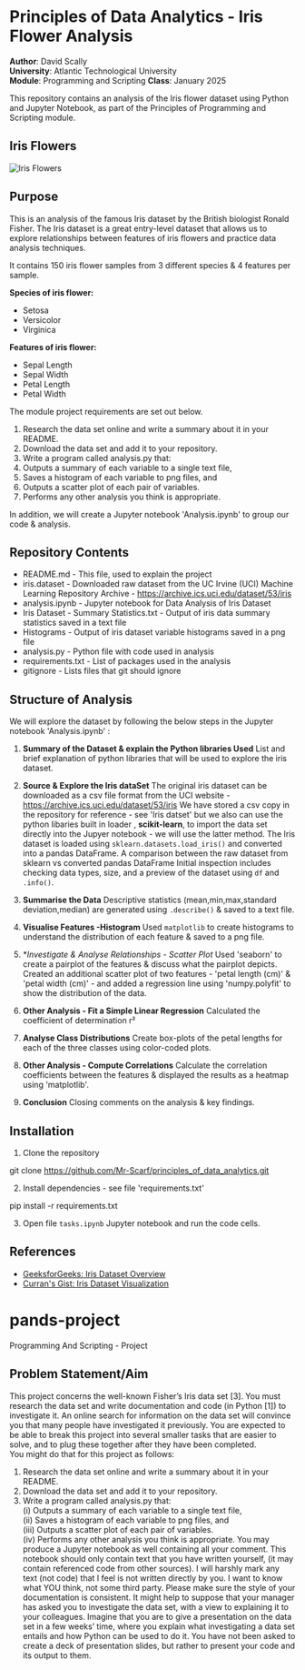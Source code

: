 

# Principles of Data Analytics - Iris Flower Analysis

**Author**: David Scally  
**University**: Atlantic Technological University  
**Module**: Programming and Scripting 
**Class**: January 2025 

This repository contains an analysis of the Iris flower dataset using Python and Jupyter Notebook, as part of the Principles of Programming and Scripting module.

## Iris Flowers
![Iris Flowers](https://editor.analyticsvidhya.com/uploads/51518iris%20img1.png)


## Purpose

This is an analysis of the famous Iris dataset by the British biologist Ronald Fisher. The Iris dataset is a great entry-level dataset that allows us to explore relationships between features of iris flowers and practice data analysis techniques.

It contains 150 iris flower samples from 3 different species & 4 features per sample.

**Species of iris flower:**
 - Setosa
 - Versicolor
 - Virginica

**Features of iris flower:**
- Sepal Length
- Sepal Width
- Petal Length
- Petal Width


The module project requirements are set out below. 

1. Research the data set online and write a summary about it in your README.  
2. Download the data set and add it to your repository.  
3. Write a program called analysis.py that:  
  1. Outputs a summary of each variable to a single text file,  
  2. Saves a histogram of each variable to png files, and  
  3. Outputs a scatter plot of each pair of variables.  
  4. Performs any other analysis you think is appropriate. 


In addition, we will create a Jupyter notebook 'Analysis.ipynb' to group our code & analysis.

## Repository Contents

 - README.md - This file, used to explain the project
 - iris.dataset - Downloaded raw dataset from the UC Irvine (UCI) Machine Learning Repository Archive - https://archive.ics.uci.edu/dataset/53/iris
 - analysis.ipynb - Jupyter notebook for Data Analysis of Iris Dataset
 - Iris Dataset - Summary Statistics.txt - Output of iris data summary statistics saved in a text file
 - Histograms - Output of iris dataset variable histograms saved in a png file
 - analysis.py - Python file with code used in analysis
 - requirements.txt - List of packages used in the analysis
 - gitignore - Lists files that git should ignore



## Structure of Analysis

We will explore the dataset by following the below steps in the Jupyter notebook 'Analysis.ipynb' :

1.  **Summary of the Dataset & explain the Python libraries Used**
List and brief explanation of python libraries that will be used to explore the iris dataset.

2.  **Source & Explore the Iris dataSet**
The original iris dataset can be downloaded as a csv file format from the UCI website - https://archive.ics.uci.edu/dataset/53/iris
We have stored a csv copy in the repository for reference - see 'Iris datset' but we also can use the python libaries built in loader , **scikit-learn**, to import the data set directly into the Jupyer notebook - we will use the latter method.
The Iris dataset is loaded using `sklearn.datasets.load_iris()` and converted into a pandas DataFrame. A comparison between the raw dataset from sklearn vs converted pandas DataFrame
Initial inspection includes checking data types, size, and a preview of the dataset using `df` and `.info()`.


3.  **Summarise the Data**
Descriptive statistics (mean,min,max,standard deviation,median) are generated using `.describe()` & saved to a text file.

4.  **Visualise Features -Histogram**
Used `matplotlib` to create histograms to understand the distribution of each feature & saved to a png file.

5.  **Investigate *& Analyse Relationships - Scatter Plot**
Used 'seaborn' to create a pairplot of the features & discuss what the pairplot depicts.
Created an additional scatter plot of two features - 'petal length (cm)' & 'petal width (cm)' - and added a regression line using 'numpy.polyfit'  to show the distribution of the data.

6.  **Other Analysis - Fit a Simple Linear Regression**
Calculated the coefficient of determination r²

7.  **Analyse Class Distributions**
Create box-plots of the petal lengths for each of the three classes using color-coded plots.

8.  **Other Analysis - Compute Correlations**
Calculate the correlation coefficients between the features & displayed the results as a heatmap using 'matplotlib'.

9. **Conclusion**
Closing comments on the analysis & key findings.


  ## Installation

1. Clone the repository

git clone https://github.com/Mr-Scarf/principles_of_data_analytics.git

2. Install dependencies - see file 'requirements.txt'

pip install -r requirements.txt

3. Open file `tasks.ipynb` Jupyter notebook  and run the code cells.



## References

- [GeeksforGeeks: Iris Dataset Overview](https://www.geeksforgeeks.org/iris-dataset/)
- [Curran's Gist: Iris Dataset Visualization](https://gist.github.com/curran/a08a1080b88344b0c8a7)







# pands-project
Programming And Scripting - Project

## Problem Statement/Aim 


This project concerns the well-known Fisher’s Iris data set [3]. You must research the data set 
and write documentation and code (in Python [1]) to investigate it. An online search for 
information on the data set will convince you that many people have investigated it 
previously. You are expected to be able to break this project into several smaller tasks that 
are easier to solve, and to plug these together after they have been completed.  
You might do that for this project as follows:  
1. Research the data set online and write a summary about it in your README.  
2. Download the data set and add it to your repository.  
3. Write a program called analysis.py that:  
    (i) Outputs a summary of each variable to a single text file,  
    (ii) Saves a histogram of each variable to png files, and  
    (iii) Outputs a scatter plot of each pair of variables.  
    (iv)   Performs any other analysis you think is appropriate. 
You may produce a Jupyter notebook as well containing all your comment. This notebook 
should only contain text that you have written yourself, (it may contain referenced code 
from other sources). I will harshly mark any text (not code) that I feel is not written directly 
by you. I want to know what YOU think, not some third party. Please make sure the style of 
your documentation is consistent. 
It might help to suppose that your manager has asked you to investigate the data set, with a 
view to explaining it to your colleagues. Imagine that you are to give a presentation on the 
data set in a few weeks’ time, where you explain what investigating a data set entails and how 
Python can be used to do it. You have not been asked to create a deck of presentation slides, 
but rather to present your code and its output to them. 